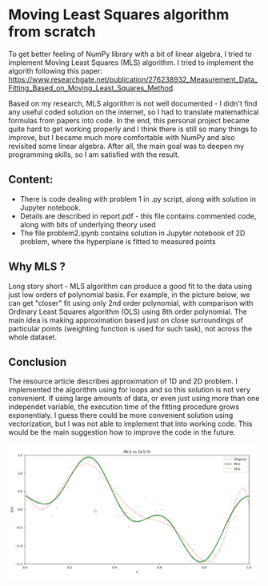 # Moving Least Squares algorithm from scratch

To get better feeling of NumPy library with a bit of linear algebra, I tried to implement Moving Least Squares (MLS) algorithm. I tried to implement the algorith following this
paper: https://www.researchgate.net/publication/276238932_Measurement_Data_Fitting_Based_on_Moving_Least_Squares_Method. 

Based on my research, MLS algorithm is not well documented - I didn't find any useful coded solution on the internet, so I had to translate matemathical formulas from papers
into code. In the end, this personal project became quite hard to get working properly and I think there is still so many things to improve, but I became much more 
comfortable with NumPy and also revisited some linear algebra. After all, the main goal was to deepen my programming skills, so I am satisfied with the result.

## Content:
- There is code dealing with problem 1 in .py script, along with solution in Jupyter notebook.
- Details are described in report.pdf - this file contains commented code, along with bits of underlying theory used
- The file problem2.ipynb contains solution in Jupyter notebook of 2D problem, where the hyperplane is fitted to measured points

## Why MLS ?
Long story short - MLS algorithm can produce a good fit to the data using just low orders of polynomial basis. For example, in the picture below, we can get "closer" fit 
using only 2nd order polynomial, with comparison with Ordinary Least Squares algorithm (OLS) using 8th order polynomial. The main idea is making approximation based just on close surroundings of
particular points (weighting function is used for such task), not across the whole dataset.

## Conclusion
The resource article describes approximation of 1D and 2D problem. I implemented the algorithm using for loops and so this solution is not very convenient. If using large amounts 
of data, or even just using more than one independet variable, the execution time of the fitting procedure grows exponentialy. I guess there could be more convenient solution using vectorization, but I was not able to implement that 
into working code. This would be the main suggestion how to improve the code in the future.


![alt text](https://github.com/viliam-gago/moving_least_squares/blob/master/img/comparison.png?raw=true)
